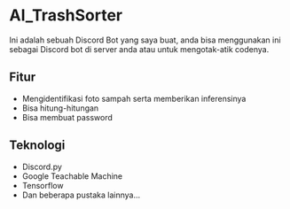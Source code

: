 # AI_TrashSorter
Ini adalah sebuah Discord Bot yang saya buat, anda bisa menggunakan ini sebagai Discord bot di server anda atau untuk mengotak-atik codenya.
## Fitur
* Mengidentifikasi foto sampah serta memberikan inferensinya
* Bisa hitung-hitungan
* Bisa membuat password
## Teknologi
* Discord.py
* Google Teachable Machine
* Tensorflow
* Dan beberapa pustaka lainnya...

